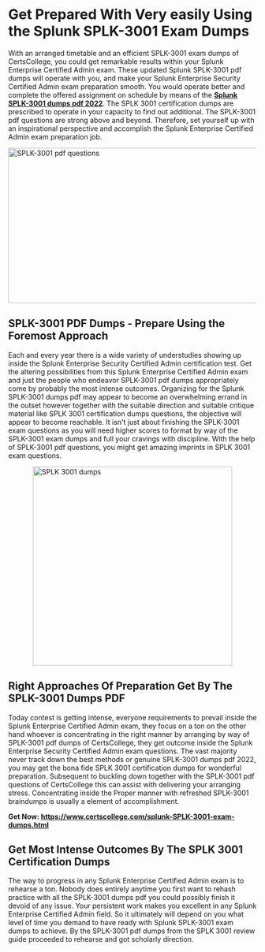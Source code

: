 <h1><strong>Get Prepared With Very easily Using the Splunk SPLK-3001 Exam Dumps&nbsp;</strong></h1>
<p><span style="font-weight: 400;">With an arranged timetable and an efficient  SPLK-3001 exam dumps of CertsCollege, you could get remarkable results within your Splunk Enterprise Certified Admin exam. These updated Splunk SPLK-3001 pdf dumps will operate with you, and make your Splunk Enterprise Security Certified Admin exam preparation smooth. You would operate better and complete the offered assignment on schedule by means of the <strong><a href="https://www.certscollege.com/splunk-SPLK-3001-exam-dumps.html">Splunk SPLK-3001 dumps pdf 2022</a></strong>. The SPLK 3001 certification dumps are prescribed to operate in your capacity to find out additional. The  SPLK-3001 pdf questions are strong above and beyond. Therefore, set yourself up with an inspirational perspective and accomplish the Splunk Enterprise Certified Admin exam preparation job.&nbsp;</span></p>
<p><span style="font-weight: 400;"><img style="display: block; margin-left: auto; margin-right: auto;" src="https://i.ibb.co/CPDK3ps/Yellow-and-Blue-Initiative-Blog-Banner.png" alt="SPLK-3001 pdf questions" width="559" height="315" /></span></p>
<h2><strong>SPLK-3001 PDF Dumps - Prepare Using the Foremost Approach</strong></h2>
<p><span style="font-weight: 400;">Each and every year there is a wide variety of understudies showing up inside the Splunk Enterprise Security Certified Admin certification test. Get the altering possibilities from this Splunk Enterprise Certified Admin exam and just the people who endeavor SPLK-3001 pdf dumps appropriately come by probably the most intense outcomes. Organizing for the Splunk SPLK-3001 dumps pdf may appear to become an overwhelming errand in the outset however together with the suitable direction and suitable critique material like SPLK 3001 certification dumps questions, the objective will appear to become reachable. It isn't just about finishing the SPLK-3001 exam questions as you will need higher scores to format by way of the SPLK-3001 exam dumps and full your cravings with discipline. With the help of SPLK-3001 pdf questions, you might get amazing imprints in SPLK 3001 exam questions.</span></p>
<p><span style="font-weight: 400;"><a href="https://tinyurl.com/y7hazz4m"><img style="display: block; margin-left: auto; margin-right: auto;" src="https://i.ibb.co/9tMrhdY/Teacher-Appreciation-Invitation.png" alt="SPLK 3001 dumps " width="404" height="404" /></a></span></p>
<h2><strong>Right Approaches Of Preparation Get By The SPLK-3001 Dumps PDF</strong></h2>
<p><span style="font-weight: 400;">Today contest is getting intense, everyone requirements to prevail inside the Splunk Enterprise Certified Admin exam, they focus on a ton on the other hand whoever is concentrating in the right manner by arranging by way of SPLK-3001 pdf dumps of CertsCollege, they get outcome inside the Splunk Enterprise Security Certified Admin exam questions. The vast majority never track down the best methods or genuine SPLK-3001 dumps pdf 2022, you may get the bona fide SPLK 3001 certification dumps for wonderful preparation. Subsequent to buckling down together with the  SPLK-3001 pdf questions of CertsCollege this can assist with delivering your arranging stress. Concentrating inside the Proper manner with refreshed SPLK-3001 braindumps is usually a element of accomplishment.</span></p>
<p><span style="font-weight: 400;"><strong>Get Now: <a href="https://www.certscollege.com/splunk-SPLK-3001-exam-dumps.html">https://www.certscollege.com/splunk-SPLK-3001-exam-dumps.html</a></strong></span></p>
<h2><strong>Get Most Intense Outcomes By The SPLK 3001 Certification Dumps</strong></h2>
<p><span style="font-weight: 400;">The way to progress in any Splunk Enterprise Certified Admin exam is to rehearse a ton. Nobody does entirely anytime you first want to rehash practice with all the SPLK-3001 dumps pdf you could possibly finish it devoid of any issue. Your persistent work makes you excellent in any Splunk Enterprise Certified Admin field. So it ultimately will depend on you what level of time you demand to have ready with Splunk SPLK-3001 exam dumps to achieve. By the SPLK-3001 pdf dumps from the SPLK 3001 review guide proceeded to rehearse and got scholarly direction.</span></p>
